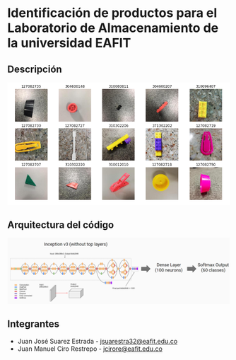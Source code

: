 # Identificación de productos para el Laboratorio de Almacenamiento de la universidad EAFIT

## Descripción
![prods_ex_2](/images/prods_ex_2.PNG?raw=true "prods_ex_2")

## Arquitectura del código

![architecture](/images/architecture.png?raw=true "architecture")

## Integrantes
* Juan José Suarez Estrada - jsuarestra32@eafit.edu.co
* Juan Manuel Ciro Restrepo - jcirore@eafit.edu.co
